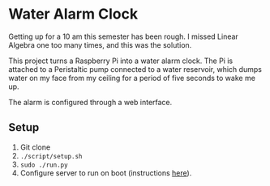 # Water Alarm Clock

Getting up for a 10 am this semester has been rough. I missed Linear Algebra one too many times, and this was the solution.

This project turns a Raspberry Pi into a water alarm clock. The Pi is attached to a Peristaltic pump connected to a water reservoir, which
dumps water on my face from my ceiling for a period of five seconds to wake me up.

The alarm is configured through a web interface.

## Setup
1. Git clone
2. ```./script/setup.sh```
3. ```sudo ./run.py```
4. Configure server to run on boot (instructions [here](http://www.stuffaboutcode.com/2012/06/raspberry-pi-run-program-at-start-up.html)).
